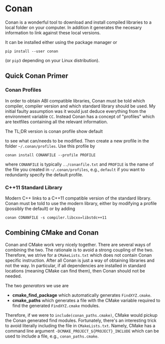 # Conan
Conan is a wonderful tool to download and install compiled libraries to a local
folder on your computer. In addition it generates the necesary information to
link against these local versions.

It can be installed either using the package manager or

    pip install --user conan

(or `pip3` depending on your Linux distribution).

## Quick Conan Primer
### Conan Profiles
In order to obtain ABI compatible libraries, Conan must be told which compiler,
compiler version and which standard library should be used. My initial faulty
assumption was it would just deduce everything from the environment variable
`CC`. Instead Conan has a concept of "profiles" which are textfiles containing
all the relevant information.

The TL;DR version is
    conan profile show default

to see what can/needs to be modified. Then create a new profile in the folder
`~/.conan/profiles`. Use this profile by

    conan install CONANFILE --profile PROFILE

where `CONANFILE` is typically `../conanfile.txt` and `PROFILE` is the name of
the file you created in `~/.conan/profiles`, e.g., `default` if you want to
redundanty specify the default profile.

### C++11 Standard Library
Modern C++ links to a C++11 compatible version of the standard library. Conan
must be told to use the modern library, either by modifying a profile (possibly
the default) or by adding

    conan CONANFILE -s compiler.libcxx=libstdc++11


## Combining CMake and Conan
Conan and CMake work very nicely together. There are several ways of combining
the two. The rationale is to avoid a strong coupling of the two. Therefore, we
strive for a `CMakeLists.txt` which does not contain Conan specific
instruction. After all Conan is just a way of obtaining libraries and not the
way. In particular, if all dependencies are installed in standard locations
(meaning CMake can find them), then Conan should not be needed.

The two *generators* we use are

  * **cmake_find_package** which automatically generates `FindXYZ.cmake`.
  * **cmake_paths** which generates a file with the CMake variable required to
  find the generated `FindXYZ.cmake` modules.

Therefore, if we were to `include(conan_paths.cmake)`, CMake would pickup the
Conan generated find modules. Fortunately, there's an interesting trick to
avoid literally including the file in `CMakeLists.txt`. Namely, CMake has a
command line argument `-DCMAKE_PROJECT_${PROJECT}_INCLUDE` which can be used to
include a file, e.g., `conan_paths.cmake`.


[Conan]: https://conan.io
